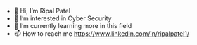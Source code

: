 - 👋 Hi, I’m Ripal Patel
- 👀 I’m interested in Cyber Security
- 🌱 I’m currently learning more in this field
- 📫 How to reach me https://www.linkedin.com/in/ripalpatel1/

<!---
Ripal01/Ripal01 is a ✨ special ✨ repository because its `README.md` (this file) appears on your GitHub profile.
You can click the Preview link to take a look at your changes.
--->

